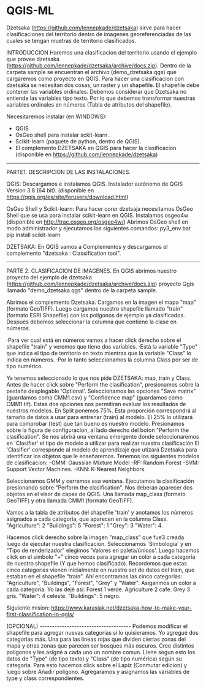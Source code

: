 # QGIS-ML


Dzetsaka (https://github.com/lennepkade/dzetsaka) sirve para hacer clasificaciones del territorio dentro de imagenes georeferenciadas de las cuales se tengan
muetras de territorio clasificados.

INTRODUCCION
Haremos una clasificacion del territorio usando el ejemplo que provee dzetsaka (https://github.com/lennepkade/dzetsaka/archive/docs.zip). 
Dentro de la carpeta sample se encuentran el archivo (demo_dzetsaka.qgs) que cargaremos como proyecto en QGIS.
Para hacer una clasificacion con dzetsaka se necesitan dos cosas, un raster y un shapefile. 
El shapefile debe contener las variables ordinales. Debemos considerar que Dzetsaka no entiende las variables tipo texto.
Por lo que debemos transformar nuestras variables ordinales en números (Tabla de atributos del shapefile).

Necesitaremos instalar (en WINDOWS):
- QGIS
- OsGeo shell para instalar sckit-learn.
- Scikit-learn (paquete de python, dentro de QGIS).
- El complemento DZETSAKA en QGIS para hacer la clasificacion (disponible en https://github.com/lennepkade/dzetsaka)

---------------------------------------------------

PARTE1. DESCRIPCION DE LAS INSTALACIONES.

QGIS:
Descargamos e instalamos QGIS.  Instalador autónomo de QGIS Version 3.8 (64 bit). 
(disponible en https://qgis.org/es/site/forusers/download.html)

OsGeo Shell y Scikit-learn:
Para hacer corer dzetsaja necesitamos OsGeo Shell que se usa para instalar scikit-learn en QGIS.
Instalamos osgeo4w (disponible en http://trac.osgeo.org/osgeo4w/)
Abrimos OsGeo shell en modo administrador y ejecutamos los siguientes comandos:
py3_env.bat
pip install scikit-learn

DZETSAKA:
En QGIS vamos a Complementos y descargamos el complemento "dzetsaka : Classification tool".

-------------------------------------------------

PARTE 2. CLASIFICACION DE IMAGENES.
En QGIS abrimos nuestro proyecto del ejemplo de dzetsaka (https://github.com/lennepkade/dzetsaka/archive/docs.zip) 
proyecto Qgis llamado "demo_dzetsaka.qgs" dentro de la carpeta sample.


Abrimos el complemento Dzetsaka. Cargamos en la imagen el mapa "map" (formato GeoTIFF).
Luego cargamos nuestro shapefile llamado "train" (formato ESRI Shapefile) con los polígonos de ejemplo ya clasificados. 
Despues debemos seleccionar la columna que contiene la clase en números.

·Para ver cual está en números vamos a hacer click derecho sobre el shapefile "train" y veremos que tiene dos variables.
·Está la variable "Type" que indica el tipo de territorio en texto mientras que la variable "Class" lo indica en números. 
·Por lo tanto seleccionamos la columna Class por ser de tipo numérico.

Ya tenemos seleccionado lo que nos pide DZETSAKA: map, train y Class.
Antes de hacer click sobre "Perform the clasification", presionamos sobre la pestaña desplegable 'Optional'.
Seleccionamos las opciones "Save matrix" (guardamos como CMM1.csv) y "Confidence map" (guardamos como CMM1.tif). 
Estas dos opciones nos permitiran evaluar los resultados de nuestros modelos.
En Split ponemos 75%. Esta proporción correspondrá al tamaño de datos a usar para entrenar (train) al modelo. 
El 25% lo utilizará para comprobar (test) que tan bueno es nuestro modelo.
Presionamos sobre la figura de configuracion, al lado derecho del boton "Perform the clasification".
Se nos abrirá una ventana emergente donde seleccionaremos en 'Clasifier' el tipo de modelo a utilizar para realizar nuestra clasificación
El 'Clasifier' corresponde al modelo de aprendizaje que utizará Dzetsaka para identificar los objetos que le enseñaremos.
Tenemos los siguientes modelos de clasificacion:
-GMM: Gaussian Mixture Model
-RF: Random Forest
-SVM: Support Vector Machines.
-KNN: K-Nearest Neighbors.

Seleccionamos GMM y cerramos esa ventana. Ejecutamos la clasificación presionando sobre "Perform the clasification".
Nos deberan aparecer dos objetos en el visor de capas de QGIS. 
Una llamada map_class (formato GeoTIFF) y otra llamada CMM1 (formato GeoTIFF).


Vamos a la tabla de atributos del shapefile 'train' y anotamos los números asignados a cada categoria,
que aparecen en la columna Class.
"Agriculture": 2
"Buildings": 5
"Forest": 1 
"Grey": 3 
"Water": 4.


Hacemos click derecho sobre la imagen "map_class" que fue3 creada luego de ejecutar nuestra clasificacion.
Seleccionamos 'Simbología' y en "Tipo de renderizador" elegimos 'Valores en paleta/únicos'. 
Luego hacemos click en el simbolo "+" cinco veces para agregar un color a cada categoria de nuestro shapefile (Y que hemos clasificado).
Recordemos que estas cinco categorias vienen inicialmente en nuestro set de datos del train, que estaban en el shapefile "train".
Ahí encontramos las cinco categorias: "Agriculture", "Buildings", "Forest", "Grey" y "Water".
Asiganmos un color a cada categoria. Yo las dejé así:
Forest 1 verde. Agriculture 2 cafe. Grey 3 gris. "Water": 4 celeste. "Buildings": 5 negro. 


Siguiente mision: https://www.karasiak.net/dzetsaka-how-to-make-your-first-classification-in-qgis/



(OPCIONAL) ------------------------------------- 
Podemos modificar el shapefile para agregar nuevas categorias si lo quisieramos. Yo agregué dos categorias más. 
Una para las lineas rojas que dividen ciertas zonas del mapa y otras zonas que parecen ser bosques más oscuros.
Cree distintos polígonos y les asigné a cada uno un nombre comun. Llene segun esto los datos de "Type" (de tipo texto)
y "Class" (de tipo numérica) según su categoria.
Para esto hacemos click sobre el Lapiz (Conmutar edicion) y luego sobre Añadir polígono. Agregaramos y asignamos las variables 
de type y class correspondientes.
